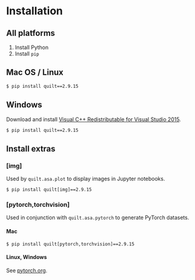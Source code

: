 # Installation

## All platforms
1. Install Python
1. Install `pip`


## Mac OS / Linux
```bash
$ pip install quilt==2.9.15
```


## Windows
Download and install [Visual C++ Redistributable for Visual Studio 2015](https://www.microsoft.com/en-us/download/details.aspx?id=48145).
```bash
$ pip install quilt==2.9.15
```

## Install extras

### [img]
Used by `quilt.asa.plot` to display images in Jupyter notebooks.

```
$ pip install quilt[img]==2.9.15
```

### [pytorch,torchvision]
Used in conjunction with `quilt.asa.pytorch` to generate PyTorch datasets.

#### Mac
```
$ pip install quilt[pytorch,torchvision]==2.9.15
```

#### Linux, Windows
See [pytorch.org](https://pytorch.org/).
